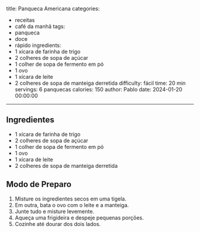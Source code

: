 title: Panqueca Americana
categories:
  - receitas
  - café da manhã
tags:
  - panqueca
  - doce
  - rápido
ingredients:
  - 1 xícara de farinha de trigo
  - 2 colheres de sopa de açúcar
  - 1 colher de sopa de fermento em pó
  - 1 ovo
  - 1 xícara de leite
  - 2 colheres de sopa de manteiga derretida
difficulty: fácil
time: 20 min
servings: 6 panquecas
calories: 150
author: Pablo
date: 2024-01-20 00:00:00
---

## Ingredientes

- 1 xícara de farinha de trigo  
- 2 colheres de sopa de açúcar  
- 1 colher de sopa de fermento em pó  
- 1 ovo  
- 1 xícara de leite  
- 2 colheres de sopa de manteiga derretida  

## Modo de Preparo

1. Misture os ingredientes secos em uma tigela.  
2. Em outra, bata o ovo com o leite e a manteiga.  
3. Junte tudo e misture levemente.  
4. Aqueça uma frigideira e despeje pequenas porções.  
5. Cozinhe até dourar dos dois lados.  
